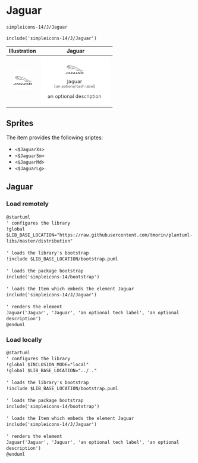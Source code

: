 # Jaguar


```text
simpleicons-14/J/Jaguar
```

```text
include('simpleicons-14/J/Jaguar')
```



| Illustration | Jaguar |
| :---: | :---: |
| ![illustration for Illustration](../../simpleicons-14/J/Jaguar.png) | ![illustration for Jaguar](../../simpleicons-14/J/Jaguar.Local.png) |



## Sprites
The item provides the following sriptes:

- `<$JaguarXs>`
- `<$JaguarSm>`
- `<$JaguarMd>`
- `<$JaguarLg>`





## Jaguar

### Load remotely
```plantuml
@startuml
' configures the library
!global $LIB_BASE_LOCATION="https://raw.githubusercontent.com/tmorin/plantuml-libs/master/distribution"

' loads the library's bootstrap
!include $LIB_BASE_LOCATION/bootstrap.puml

' loads the package bootstrap
include('simpleicons-14/bootstrap')

' loads the Item which embeds the element Jaguar
include('simpleicons-14/J/Jaguar')

' renders the element
Jaguar('Jaguar', 'Jaguar', 'an optional tech label', 'an optional description')
@enduml
```

### Load locally
```plantuml
@startuml
' configures the library
!global $INCLUSION_MODE="local"
!global $LIB_BASE_LOCATION="../.."

' loads the library's bootstrap
!include $LIB_BASE_LOCATION/bootstrap.puml

' loads the package bootstrap
include('simpleicons-14/bootstrap')

' loads the Item which embeds the element Jaguar
include('simpleicons-14/J/Jaguar')

' renders the element
Jaguar('Jaguar', 'Jaguar', 'an optional tech label', 'an optional description')
@enduml
```


